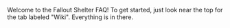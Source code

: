 Welcome to the Fallout Shelter FAQ! To get started, just look near the top for the tab labeled "Wiki". Everything is in there.
